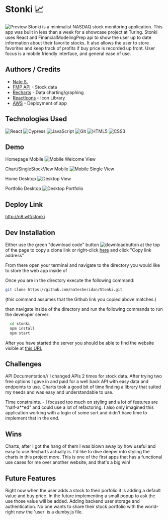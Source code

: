 


# Stonki 📈
![Preview](https://i.imgur.com/owVov9Y.png)
Stonki is a minimalist NASDAQ stock monitoring application. This app was built in less than a week for a showcase project at Turing. Stonki uses React and FinancialModelingPrep api to show the user up to date information about their favorite stocks. It also allows the user to store favorites and keep track of profits if buy price is recorded up front. User focus is a mobile friendly interface, and general ease of use.


## Authors / Credits
- [Nate S.](https://www.github.com/natesheridan)
- [FMP API](https://site.financialmodelingprep.com/) - Stock data
- [Recharts](https://recharts.org/en-US/) - Data charting/graphing
- [ReactIcons](https://react-icons.github.io/react-icons/) - Icon Library
- [AWS](https://aws.amazon.com/) - Deployment of app


## Technologies Used
 <img alt="React" src="https://img.shields.io/badge/react%20-%2320232a.svg?&style=for-the-badge&logo=react&logoColor=%2361DAFB"/>
<img alt="Cypress" src='https://img.shields.io/badge/cypress%20-%23404d59.svg?&style=for-the-badge&logo=Cypress&logoColor=white'/>
<img alt="JavaScript" src="https://img.shields.io/badge/javascript%20-%23323330.svg?&style=for-the-badge&logo=javascript&logoColor=%23F7DF1E"/>
<img alt="Git" src="https://img.shields.io/badge/git%20-%23F05033.svg?&style=for-the-badge&logo=git&logoColor=white"/>
<img alt="HTML5" src="https://img.shields.io/badge/html5%20-%23E34F26.svg?&style=for-the-badge&logo=html5&logoColor=white"/>
<img alt="CSS3" src="https://img.shields.io/badge/css3%20-%231572B6.svg?&style=for-the-badge&logo=css3&logoColor=white"/>


## Demo

Homepage  Mobile
![Mobile Welcome View](https://i.imgur.com/JP8ZPkX.png)

Chart/SingleStockView Mobile
![Mobile Single View](https://i.imgur.com/owVov9Y.png)

Home Desktop
![Desktop View](https://i.imgur.com/oXhrcHq.png)

Portfolio Desktop
![Desktop Portfolio](https://i.imgur.com/GkfK2pU.png)

## Deploy Link
http://n8.wtf/stonki
## Dev Installation

Either use the green "download code" button ![downloadbutton](https://imgur.com/lYy4FVP.png) at the top of the page to copy a clone link or right-click [here](https://github.com/natesheridan/Stonki.git) and click "Copy link address"

From there open your terminal and navigate to the directory you would like to store the web app inside of

Once you are in the directory execute the following command:

```bash
git clone https://github.com/natesheridan/Stonki.git
```
(this command assumes that the Github link you copied above matches.)

then navigate inside of the directory and run the following commands to run the developer server:

```bash
  cd stonki
  npm install
  npm start
```
After you have started the server you should be able to find the website visible at [this URL](http://localhost:3000)

## Challenges
API Documentation// I changed APIs 2 times for stock data. After trying two free options I gave in and paid for a well back API with easy data and endpoints to use.
Charts took a good bit of time finding a library that suited my needs and was easy and understandable to use.

Time constraints. - I focused too much on styling and a lot of features are "half-a**ed" and could use a lot of refactoring. I also only imagined this application working with a login of some sort and didn't have time to implement that in the end.

## Wins
Charts, after I got the hang of them I was blown away by how useful and easy to use Recharts actually is. I'd like to dive deeper into styling the charts in this project more.
This is one of the first apps that has a functional use cases for me over another website, and that's a big win!
## Future Features
Right now when the user adds a stock to their porfolio it is adding a default value and buy price. In the future implementing a small popup to ask the use those value will be added.
Adding backend user storage and authentication. No one wants to share their stock portfolio with the world- right now the 'user' is a dumby.js file.
